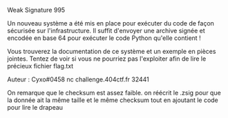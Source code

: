 Weak Signature
995

Un nouveau système a été mis en place pour exécuter du code de façon sécurisée sur l'infrastructure. Il suffit d'envoyer une archive signée et encodée en base 64 pour exécuter le code Python qu'elle contient !

Vous trouverez la documentation de ce système et un exemple en pièces jointes. Tentez de voir si vous ne pourriez pas l'exploiter afin de lire le précieux fichier flag.txt

Auteur : Cyxo#0458
nc challenge.404ctf.fr 32441 

On remarque que le checksum est assez faible. on réécrit le .zsig pour que la donnée ait la même taille et le même checksum tout en ajoutant le code pour lire le drapeau

